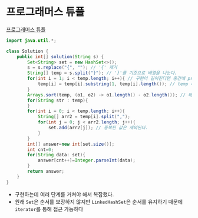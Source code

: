 # 프로그래머스 튜플
[프로그래머스 튜플](https://school.programmers.co.kr/learn/courses/30/lessons/64065)
```java
import java.util.*;

class Solution {
    public int[] solution(String s) {
        Set<String> set = new HashSet<>();
        s = s.replace("{", ""); // '{' 제거
        String[] temp = s.split("}"); // '}'를 기준으로 배열을 나눈다.
        for(int i = 1; i < temp.length; i++){ // 구현이 길어진다면 중간에 print문으로 값이 잘 들어갔는지 확인한다.
            temp[i] = temp[i].substring(1, temp[i].length()); // temp 배열에서 첫 번째를 제외하고 나머지 맨 앞에 ',' 제거
        }
        Arrays.sort(temp, (o1, o2) -> o1.length() - o2.length()); // 배열에 있는 문자의 길이를 기준으로 정렬
        for(String str : temp){
        }
        for(int i = 0; i < temp.length; i++){
            String[] arr2 = temp[i].split(",");
            for(int j = 0; j < arr2.length; j++){
                set.add(arr2[j]); // 중복된 값은 제외된다.
            }
        }
        int[] answer=new int[set.size()];
        int cnt=0;
        for(String data: set){
            answer[cnt++]=Integer.parseInt(data);
        }
        return answer;
    }
}
```
* 구현하는데 여러 단계를 거쳐야 해서 복잡했다.
* 원래 `Set`은 순서를 보장하지 않지만 `LinkedHashSet`은 순서를 유지하기 때문에 `iterator`를 통해 접근 가능하다